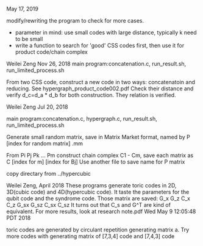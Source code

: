 May 17, 2019



modify/rewriting the program to check for more cases.


* parameter in mind: use small codes with large distance, typically k need to be small
* write a function to search for 'good' CSS codes first, then use it for product code/chain complex




Weilei Zeng Nov 26, 2018
main program:concatenation.c, run_result.sh, run_limited_process.sh

From two CSS code, construct a new code in two ways: concatenatoin and reducing. See hypergraph_product_code002.pdf
Check their distance and verify d_c=d_a * d_b for both construction.
They relation is verified.


Weilei Zeng Jul 20, 2018

main program:concatenation.c, hypergraph.c, run_result.sh, run_limited_process.sh

Generate small random matrix, save in Matrix Market format, named by P [index for random matrix] .mm

From Pi Pj Pk ... Pm construct chain complex C1 - Cm, save each matrix as C [index for m] [index for Bj] 
Use another file to save name for P matrix







copy directary from ../hypercubic

Weilei Zeng, April 2018
These programs generate toric codes in 2D, 3D(cubic code) and 4D(hypercubic code). It taste the parameters for the qubit code and the syndrome code. Those matrix are saved: G_x G_z C_x C_z G_sx G_sz C_sx C_sz
It turns out that C_s and G^T are kind of equivalent.
For more results, look at research note.pdf
Wed May  9 12:05:48 PDT 2018

toric codes are generated by circulant repetition generating matrix a. Try more codes with generating matrix of [7,3,4] code and [7,4,3] code
